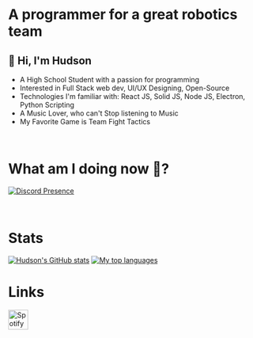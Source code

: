 
# A programmer for a great robotics team

## 👋 Hi, I'm **Hudson**
-  A High School Student with a passion for programming
-  Interested in Full Stack web dev, UI/UX Designing, Open-Source
-  Technologies I'm familiar with: React JS, Solid JS, Node JS, Electron, Python Scripting
-  A Music Lover, who can't Stop listening to Music
-  My Favorite Game is Team Fight Tactics

</br>

# What am I doing now 🤔?
[![Discord Presence](https://lanyard.kyrie25.me/api/526880589236666419?bg=282a36&gradient=274a6b-274a6b&&waveSpotifyColor=24282b&waveColor=24282b)](https://discord.com/users/526880589236666419)

</br>

# Stats
[![Hudson's GitHub stats](https://github-readme-stats.vercel.app/api?username=bleulyl&show_icons=true&theme=prussian)](https://github.com/anuraghazra/github-readme-stats)
[![My top languages](https://github-readme-stats.vercel.app/api/top-langs/?username=bleulyl&show_icons=true&theme=prussian)](https://github.com/anuraghazra/github-readme-stats)


# Links
[<img alt="Spotify" width="40px" src="assets\Spotify.png" />](https://open.spotify.com/user/u1cu6701ox4nrkfxrspxu2nk9)

